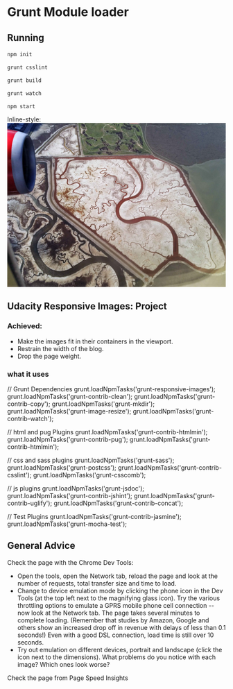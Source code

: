 # Grunt Module loader

## Running
```
npm init
```

```
grunt csslint
```

```
grunt build
```

```
grunt watch
```

```
npm start
```

Inline-style: 
![alt text](https://github.com/UndreamtMayhem/Front-End-Dev/blob/task_runners/3.%20Task_runners/Grunt/src/images/sfo.jpg "didnt read")

## Udacity Responsive Images: Project


### Achieved: ##

* Make the images fit in their containers in the viewport.
* Restrain the width of the blog.
* Drop the page weight.

### what it uses

// Grunt Dependencies
  grunt.loadNpmTasks('grunt-responsive-images');
  grunt.loadNpmTasks('grunt-contrib-clean');
  grunt.loadNpmTasks('grunt-contrib-copy');
  grunt.loadNpmTasks('grunt-mkdir');
  grunt.loadNpmTasks('grunt-image-resize');
  grunt.loadNpmTasks('grunt-contrib-watch');

  // html and pug Plugins
  grunt.loadNpmTasks('grunt-contrib-htmlmin');
  grunt.loadNpmTasks('grunt-contrib-pug');
  grunt.loadNpmTasks('grunt-contrib-htmlmin');

  // css and sass plugins
  grunt.loadNpmTasks('grunt-sass');
  grunt.loadNpmTasks('grunt-postcss');
  grunt.loadNpmTasks('grunt-contrib-csslint');
  grunt.loadNpmTasks('grunt-csscomb');
  
  // js plugins
  grunt.loadNpmTasks('grunt-jsdoc');
  grunt.loadNpmTasks('grunt-contrib-jshint');
  grunt.loadNpmTasks('grunt-contrib-uglify');
  grunt.loadNpmTasks('grunt-contrib-concat');


  // Test Plugins
  grunt.loadNpmTasks('grunt-contrib-jasmine');
  grunt.loadNpmTasks('grunt-mocha-test');


## General Advice ##

Check the page with the Chrome Dev Tools:

* Open the tools, open the Network tab, reload the page and look at the number of requests, total transfer size and time to load.
* Change to device emulation mode by clicking the phone icon in the Dev Tools (at the top left next to the magnifying glass icon). Try the various throttling options to emulate a GPRS mobile phone cell connection -- now look at the Network tab. The page takes several minutes to complete loading. (Remember that studies by Amazon, Google and others show an increased drop off in revenue with delays of less than 0.1 seconds!) Even with a good DSL connection, load time is still over 10 seconds.
* Try out emulation on different devices, portrait and landscape (click the icon next to the dimensions). What problems do you notice with each image? Which ones look worse?

Check the page from Page Speed Insights 

